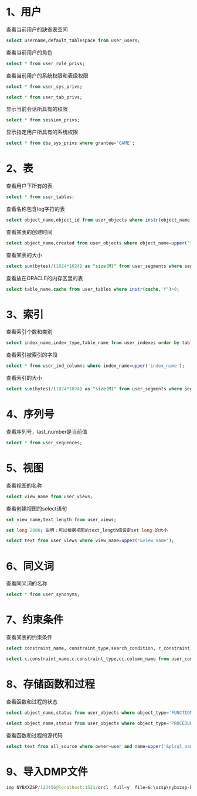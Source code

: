 # 1、用户

查看当前用户的缺省表空间

```sql
select username,default_tablespace from user_users;
```

查看当前用户的角色

```sql
select * from user_role_privs;
```

查看当前用户的系统权限和表级权限

```sql
select * from user_sys_privs;

select * from user_tab_privs;
```

显示当前会话所具有的权限

```sql
select * from session_privs;
```

显示指定用户所具有的系统权限

```sql
select * from dba_sys_privs where grantee='GAME';
```



# 2、表

查看用户下所有的表

```sql
select * from user_tables;
```

查看名称包含log字符的表

```sql
select object_name,object_id from user_objects where instr(object_name,'LOG')>0;
```

查看某表的创建时间

```sql
select object_name,created from user_objects where object_name=upper('table_name');
```

查看某表的大小

```sql
select sum(bytes)/(1024*1024) as "size(M)" from user_segments where segment_name=upper('table_name');
```

查看放在ORACLE的内存区里的表

```sql
select table_name,cache from user_tables where instr(cache,'Y')>0;
```

# 3、索引

查看索引个数和类别

```sql
select index_name,index_type,table_name from user_indexes order by table_name;
```

查看索引被索引的字段

```sql
select * from user_ind_columns where index_name=upper('index_name');
```

查看索引的大小

```sql
select sum(bytes)/(1024*1024) as "size(M)" from user_segments where segment_name=upper('index_name');
```

# 4、序列号

查看序列号，last_number是当前值

```sql
select * from user_sequences;
```

# 5、视图

查看视图的名称

```sql
select view_name from user_views;
```

查看创建视图的select语句

```sql
set view_name,text_length from user_views;

set long 2000; 说明：可以根据视图的text_length值设定set long 的大小

select text from user_views where view_name=upper('&view_name');
```



# 6、同义词

查看同义词的名称

```sql
select * from user_synonyms;
```

# 7、约束条件

查看某表的约束条件

```sql
select constraint_name, constraint_type,search_condition, r_constraint_name from user_constraints where table_name = upper('&table_name');

select c.constraint_name,c.constraint_type,cc.column_name from user_constraints c,user_cons_columns cc where c.owner = upper('&table_owner') and c.table_name = upper('&table_name') and c.owner = cc.owner and c.constraint_name = cc.constraint_name order by cc.position;
```



# 8、存储函数和过程

查看函数和过程的状态

```sql
select object_name,status from user_objects where object_type='FUNCTION';

select object_name,status from user_objects where object_type='PROCEDURE';
```



查看函数和过程的源代码

```sql
select text from all_source where owner=user and name=upper('&plsql_name');
```







# 9、导入DMP文件



```java
imp NYBXXZSP/123456@localhost:1521/orcl  full=y  file=G:\xzsp\nybxzsp-hd.dmp ignore=y
```

